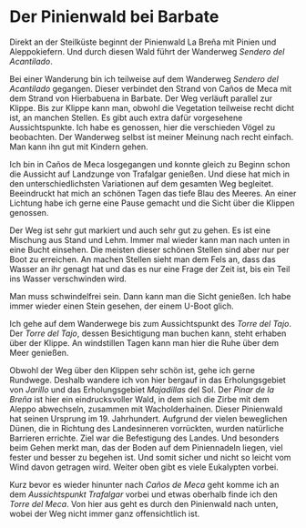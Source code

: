 # Der Pinienwald bei Barbate

Direkt an der Steilküste beginnt der Pinienwald La Breña mit Pinien und Aleppokiefern. Und durch diesen Wald führt der Wanderweg *Sendero del Acantilado*. 

Bei einer Wanderung bin ich teilweise auf dem Wanderweg *Sendero del Acantilado* gegangen. Dieser verbindet den Strand von Caños de Meca mit dem Strand von Hierbabuena in Barbate. Der Weg verläuft parallel zur Klippe. Bis zur Klippe kann man, obwohl die Vegetation teilweise recht dicht ist, an manchen Stellen. Es gibt auch extra dafür vorgesehene Aussichtspunkte. Ich habe es genossen, hier die verschieden Vögel zu beobachten. Der Wanderweg selbst ist meiner Meinung nach recht einfach. Man kann ihn gut mit Kindern gehen. 

Ich bin in Caños de Meca losgegangen und konnte gleich zu Beginn schon die Aussicht auf Landzunge von Trafalgar genießen. Und diese hat mich in den unterschiedlichsten Variationen auf dem gesamten Weg begleitet. Beeindruckt hat mich an schönen Tagen das tiefe Blau des Meeres. An einer Lichtung habe ich gerne eine Pause gemacht und die Sicht über die Klippen genossen. 

Der Weg ist sehr gut markiert und auch sehr gut zu gehen. Es ist eine Mischung aus Stand und Lehm. Immer mal wieder kann man nach unten in eine Bucht einsehen. Die meisten dieser schönen Stellen sind aber nur per Boot zu erreichen. An machen Stellen sieht man dem Fels an, dass das Wasser an ihr genagt hat und das es nur eine Frage der Zeit ist, bis ein Teil ins Wasser verschwinden wird. 

Man muss schwindelfrei sein. Dann kann man die Sicht genießen. Ich habe immer wieder einen Stein gesehen, der einem U-Boot glich. 

Ich gehe auf dem Wanderwege bis zum Aussichtspunkt des *Torre del Tajo*. Der *Torre del Tajo*, dessen Besichtigung man buchen kann, steht erhaben über der Klippe. An windstillen Tagen kann man hier die Ruhe über dem Meer genießen. 

Obwohl der Weg über den Klippen sehr schön ist, gehe ich gerne Rundwege. Deshalb wandere ich von hier bergauf in das Erholungsgebiet von *Jarillo* und das Erholungsgebiet *Majadillas* del Sol. Der *Pinar de la Breña* ist hier ein eindrucksvoller Wald, in dem sich die Zirbe mit dem Aleppo abwechseln, zusammen mit Wacholderhainen. Dieser Pinienwald hat seinen Ursprung im 19. Jahrhundert. Aufgrund der vielen beweglichen Dünen, die in Richtung des Landesinneren vorrückten, wurden natürliche Barrieren errichte. Ziel war die Befestigung des Landes. Und besonders beim Gehen merkt man, das der Boden auf dem Piniennadeln liegen, viel fester und besser zu begehen ist. Und somit sicher und nicht so leicht vom Wind davon getragen wird. Weiter oben gibt es viele Eukalypten vorbei. 

Kurz bevor es wieder hinunter nach *Caños de Meca* geht komme ich an dem *Aussichtspunkt Trafalgar* vorbei und etwas oberhalb finde ich den *Torre del Meca*. Von hier aus geht es durch den Pinienwald nach unten, wobei der Weg nicht immer ganz offensichtlich ist. 